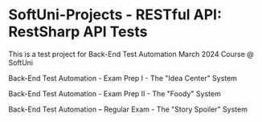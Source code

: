 
# SoftUni-Projects - RESTful API: RestSharp API Tests 
This is a test project for Back-End Test Automation March 2024 Course @ SoftUni

Back-End Test Automation - Exam Prep I - The "Idea Center" System

Back-End Test Automation - Exam Prep II - The "Foody" System

Back-End Test Automation – Regular Exam - The "Story Spoiler" System




